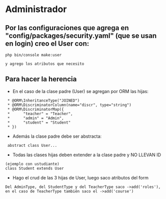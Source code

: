 # Administrador

## Por las configuraciones que agrega en "config/packages/security.yaml" (que se usan en login)  creo el User con:
```
php bin/console make:user

y agrego los atributos que necesito
```


## Para hacer la herencia
- En el caso de la clase padre (User) se agregan por ORM las hijas:
```
 * @ORM\InheritanceType("JOINED")
 * @ORM\DiscriminatorColumn(name="discr", type="string")
 * @ORM\DiscriminatorMap({
 *      "teacher" = "Teacher",
 *      "admin" = "Admin",
 *      "student" = "Student"
 * })
```
 - Además la clase padre debe ser abstracta:
```
 abstract class User...
```
- Todas las clases hijas deben extender a la clase padre y NO LLEVAN ID
``` 
(ejemplo con ustudiante)
class Student extends User

```

- Hago el crud de las 3 hijas de User, luego saco atributos del form 
``` 
Del AdminType, del StudentType y del TeacherType saco ->add('roles'), en el caso de TeacherType también saco el ->add('course')
``` 
